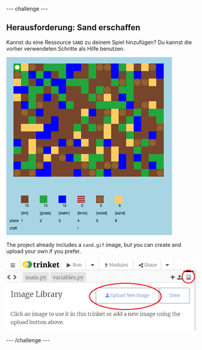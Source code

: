 \--- challenge \---

## Herausforderung: Sand erschaffen

Kannst du eine Ressource `SAND` zu deinem Spiel hinzufügen? Du kannst die vorher verwendeten Schritte als Hilfe benutzen.

![screenshot](images/craft-sand.png)

The project already includes a `sand.gif` image, but you can create and upload your own if you prefer.

![screenshot](images/craft-upload.png)

\--- /challenge \---